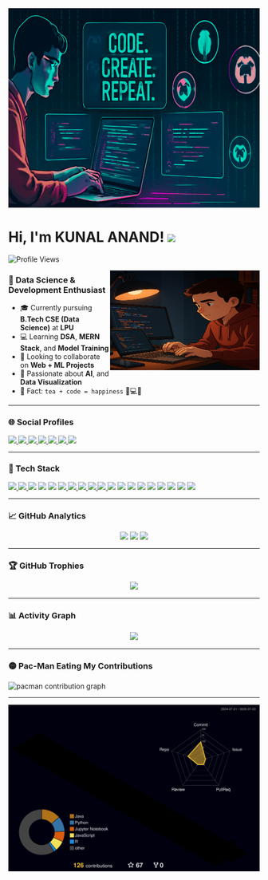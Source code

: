 <img src="generated-image (1).png" width="100%" height=400/>

# Hi, I'm KUNAL ANAND! <img src="https://raw.githubusercontent.com/debdutgoswami/debdutgoswami/master/assets/gifs/Hi.gif" width="30px">

![Profile Views](https://komarev.com/ghpvc/?username=KunalAnand7222&color=blue)

<img src="https://github.com/KunalAnand7222/KunalAnand7222/blob/main/ChatGPT%20Image%20Jul%2023%2C%202025%2C%2003_15_17%20PM.png?raw=true" width="300"  align="right" height="200" />


### 🎯 Data Science & Development Enthusiast




- 🎓 Currently pursuing **B.Tech CSE (Data Science)** at **LPU**
- 💻 Learning **DSA**, **MERN Stack**, and **Model Training**
- 🤝 Looking to collaborate on **Web + ML Projects**
- 🧠 Passionate about **AI**,  and **Data Visualization**
- 🧠 Fact: `tea + code = happiness` 🍵💻😊

---

### 🌐 Social Profiles

<div align="left">
  <a href="https://www.linkedin.com/in/kunal-anand7222/" target="_blank">
    <img src="https://img.shields.io/badge/LinkedIn-0077B5?style=for-the-badge&logo=linkedin&logoColor=white" height="35" />
  </a>
  <a href="https://leetcode.com/u/KunalAnand7222/" target="_blank">
    <img src="https://img.shields.io/badge/LeetCode-FFA116?style=for-the-badge&logo=leetcode&logoColor=white" height="35" />
  </a>
  <a href="https://www.geeksforgeeks.org/user/kunalbhardwaj192/" target="_blank">
    <img src="https://img.shields.io/badge/GFG-2F8D46?style=for-the-badge&logo=geeksforgeeks&logoColor=white" height="35" />
  </a>
  <a href="https://www.hackerrank.com/profile/kunalbhardwaj721" target="_blank">
    <img src="https://img.shields.io/badge/HackerRank-2EC866?style=for-the-badge&logo=hackerrank&logoColor=white" height="35" />
  </a>
  <a href="https://codeforces.com/profile/Kunal_Anand7222" target="_blank">
    <img src="https://img.shields.io/badge/Codeforces-1F8ACB?style=for-the-badge&logo=codeforces&logoColor=white" height="35" />
  </a>
  <a href="https://medium.com/@kunalbhardwaj7222805" target="_blank">
    <img src="https://img.shields.io/badge/Medium-000000?style=for-the-badge&logo=medium&logoColor=white" height="35" />
  </a>
  <a href="https://kunalanand7222.github.io/Portfoliokunal/" target="_blank">
    <img src="https://img.shields.io/badge/Portfolio-000000?style=for-the-badge&logo=vercel&logoColor=white" height="35" />
  </a>
</div>

---

### 🧰 Tech Stack

<div align="left">

  <!-- Python -->
  <a href="https://drive.google.com/file/d/1RJgjWqCXsIhBZ94SEKcsOOXJYBhFCsau/view?usp=sharing" target="_blank">
    <img src="https://img.shields.io/badge/Python-3776AB?logo=python&logoColor=white&style=for-the-badge" height="30" />
  </a>

  <!-- R Programming -->
  <a href="https://drive.google.com/file/d/1srW6q9NwJFm92_UcVF4ekppc7l15HMWb/view?usp=sharing" target="_blank">
    <img src="https://img.shields.io/badge/R-276DC3?logo=r&logoColor=white&style=for-the-badge" height="30" />
  </a>

  <!-- HTML -->
  <img src="https://img.shields.io/badge/HTML5-E34F26?logo=html5&logoColor=white&style=for-the-badge" height="30" />

  <!-- CSS -->
  <img src="https://img.shields.io/badge/CSS3-1572B6?logo=css3&logoColor=white&style=for-the-badge" height="30" />

  <!-- JavaScript -->
  <img src="https://img.shields.io/badge/JavaScript-F7DF1E?logo=javascript&logoColor=black&style=for-the-badge" height="30" />

  <!-- Excel -->
  <a href="https://drive.google.com/file/d/1lK7c6CTuyIULPxANZ_YZWyizRVB-mvPO/view?usp=sharing" target="_blank">
    <img src="https://img.shields.io/badge/Excel-217346?logo=microsoft-excel&logoColor=white&style=for-the-badge" height="30" />
  </a>

  <!-- MySQL -->
  <a href="https://drive.google.com/file/d/12GIhtU4QYn0B29wrnqbwyOU0G8L-XXnh/view?usp=sharing" target="_blank">
    <img src="https://img.shields.io/badge/MySQL-4479A1?logo=mysql&logoColor=white&style=for-the-badge" height="30" />
  </a>

  <!-- React -->
  <a href="https://www.hackerrank.com/certificates/01a0834add8f" target="_blank">
    <img src="https://img.shields.io/badge/React-61DAFB?logo=react&logoColor=black&style=for-the-badge" height="30" />
  </a>

  <!-- Java -->
  <a href="https://drive.google.com/file/d/1RJgjWqCXsIhBZ94SEKcsOOXJYBhFCsau/view?usp=sharing" target="_blank">
    <img src="https://img.shields.io/badge/Java-007396?logo=java&logoColor=white&style=for-the-badge" height="30" />
  </a>

  <!-- Tableau -->
  <a href="https://drive.google.com/file/d/1A9Nh0T2LKSfyfqgrQ4EHckxQ3kYY3hF_/view?usp=sharing" target="_blank">
    <img src="https://img.shields.io/badge/Tableau-E97627?logo=tableau&logoColor=white&style=for-the-badge" height="30" />
  </a>

  <!-- Power BI -->
  <img src="https://img.shields.io/badge/Power BI-F2C811?logo=powerbi&logoColor=black&style=for-the-badge" height="30" />

  <!-- Streamlit -->
  <img src="https://img.shields.io/badge/Streamlit-FF4B4B?logo=streamlit&logoColor=white&style=for-the-badge" height="30" />

  <!-- GitHub -->
  <img src="https://img.shields.io/badge/GitHub-181717?logo=github&logoColor=white&style=for-the-badge" height="30" />

  <!-- C -->
  <img src="https://img.shields.io/badge/C-00599C?logo=c&logoColor=white&style=for-the-badge" height="30" />

  <!-- C++ -->
  <img src="https://img.shields.io/badge/C++-00599C?logo=c%2B%2B&logoColor=white&style=for-the-badge" height="30" />

  <!-- VS Code -->
  <img src="https://img.shields.io/badge/VS Code-007ACC?logo=visual-studio-code&logoColor=white&style=for-the-badge" height="30" />

  <!-- NumPy -->
  <img src="https://img.shields.io/badge/NumPy-013243?logo=numpy&logoColor=white&style=for-the-badge" height="30" />

  <!-- Pandas -->
  <img src="https://img.shields.io/badge/Pandas-150458?logo=pandas&logoColor=white&style=for-the-badge" height="30" />

  <!-- Jupyter -->
  <img src="https://img.shields.io/badge/Jupyter-F37626?logo=jupyter&logoColor=white&style=for-the-badge" height="30" />

</div>



---

### 📈 GitHub Analytics

<div align="center">
  <img src="https://github-readme-stats.vercel.app/api?username=KunalAnand7222&show_icons=true&theme=radical" height="150" />
  <img src="https://github-readme-streak-stats.herokuapp.com/?user=KunalAnand7222&theme=radical" height="150" />
  <img src="https://github-readme-stats.vercel.app/api/top-langs/?username=KunalAnand7222&layout=compact&theme=radical" height="150" />
</div>

---

### 🏆 GitHub Trophies

<div align="center">
  <img src="https://github-profile-trophy.vercel.app/?username=KunalAnand7222&theme=radical&margin-w=10&row=1" height="130" />
</div>

---

### 📊 Activity Graph

<div align="center">
  <img src="https://github-readme-activity-graph.vercel.app/graph?username=KunalAnand7222&theme=redical&area=true&hide_border=false" height="300" />
</div>

---

### 🟡 Pac-Man Eating My Contributions

<picture>
  <source media="(prefers-color-scheme: dark)" srcset="https://raw.githubusercontent.com/KunalAnand7222/KunalAnand7222/output/pacman-contribution-graph-dark.svg">
  <source media="(prefers-color-scheme: light)" srcset="https://raw.githubusercontent.com/KunalAnand7222/KunalAnand7222/output/pacman-contribution-graph.svg">
  <img alt="pacman contribution graph" src="https://raw.githubusercontent.com/KunalAnand7222/KunalAnand7222/output/pacman-contribution-graph.svg">
</picture>




---

![3D Contribution Graph](profile-3d-contrib/profile-night-rainbow.svg)

